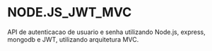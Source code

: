 # NODE.JS_JWT_MVC
API de autenticacao de usuario e senha utilizando Node.js, express, mongodb e JWT, utilizando arquitetura MVC.
